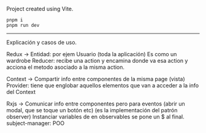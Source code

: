Project created using Vite.

```
pnpm i
pnpm run dev
```

------------------------------------------------------------
Explicación y casos de uso.

Redux -> Entidad: por ejem Usuario (toda la aplicación)
Es como un wardrobe
Reducer: recibe una action y encamina donde va esa action y acciona el metodo asociado a la misma action.

Context -> Compartir info entre componentes de la misma page (vista)
Provider: tiene que englobar aquellos elementos que van a acceder a la info del Context

Rxjs -> Comunicar info entre componentes pero para eventos (abrir un modal, que se toque un botón etc) (es la implementación del patrón observer)
Instanciar variables de en observables se pone un $ al final.
subject-manager: POO

